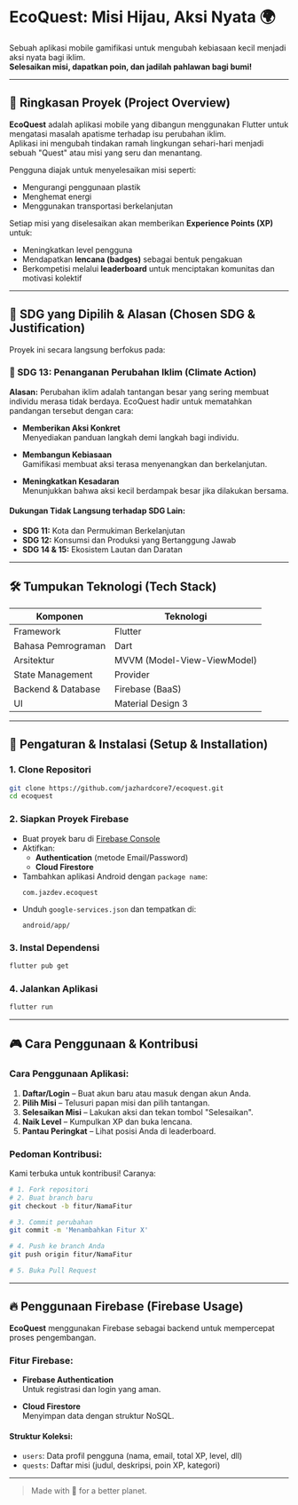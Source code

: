 
# EcoQuest: Misi Hijau, Aksi Nyata 🌍

Sebuah aplikasi mobile gamifikasi untuk mengubah kebiasaan kecil menjadi aksi nyata bagi iklim.  
**Selesaikan misi, dapatkan poin, dan jadilah pahlawan bagi bumi!**

---

## 🌳 Ringkasan Proyek (Project Overview)

**EcoQuest** adalah aplikasi mobile yang dibangun menggunakan Flutter untuk mengatasi masalah apatisme terhadap isu perubahan iklim.  
Aplikasi ini mengubah tindakan ramah lingkungan sehari-hari menjadi sebuah "Quest" atau misi yang seru dan menantang.

Pengguna diajak untuk menyelesaikan misi seperti:

- Mengurangi penggunaan plastik  
- Menghemat energi  
- Menggunakan transportasi berkelanjutan

Setiap misi yang diselesaikan akan memberikan **Experience Points (XP)** untuk:

- Meningkatkan level pengguna  
- Mendapatkan **lencana (badges)** sebagai bentuk pengakuan  
- Berkompetisi melalui **leaderboard** untuk menciptakan komunitas dan motivasi kolektif

---

## 🌱 SDG yang Dipilih & Alasan (Chosen SDG & Justification)

Proyek ini secara langsung berfokus pada:

### 🎯 SDG 13: Penanganan Perubahan Iklim (Climate Action)

**Alasan:**
Perubahan iklim adalah tantangan besar yang sering membuat individu merasa tidak berdaya. EcoQuest hadir untuk mematahkan pandangan tersebut dengan cara:

- **Memberikan Aksi Konkret**  
  Menyediakan panduan langkah demi langkah bagi individu.

- **Membangun Kebiasaan**  
  Gamifikasi membuat aksi terasa menyenangkan dan berkelanjutan.

- **Meningkatkan Kesadaran**  
  Menunjukkan bahwa aksi kecil berdampak besar jika dilakukan bersama.

#### Dukungan Tidak Langsung terhadap SDG Lain:

- **SDG 11:** Kota dan Permukiman Berkelanjutan  
- **SDG 12:** Konsumsi dan Produksi yang Bertanggung Jawab  
- **SDG 14 & 15:** Ekosistem Lautan dan Daratan

---

## 🛠️ Tumpukan Teknologi (Tech Stack)

| Komponen           | Teknologi                     |
|--------------------|-------------------------------|
| Framework          | Flutter                       |
| Bahasa Pemrograman | Dart                          |
| Arsitektur         | MVVM (Model-View-ViewModel)   |
| State Management   | Provider                      |
| Backend & Database | Firebase (BaaS)               |
| UI                 | Material Design 3             |

---

## 🚀 Pengaturan & Instalasi (Setup & Installation)

### 1. Clone Repositori

```bash
git clone https://github.com/jazhardcore7/ecoquest.git
cd ecoquest
```

### 2. Siapkan Proyek Firebase

- Buat proyek baru di [Firebase Console](https://console.firebase.google.com/)
- Aktifkan:
  - **Authentication** (metode Email/Password)
  - **Cloud Firestore**
- Tambahkan aplikasi Android dengan `package name`:
  ```
  com.jazdev.ecoquest
  ```
- Unduh `google-services.json` dan tempatkan di:
  ```
  android/app/
  ```

### 3. Instal Dependensi

```bash
flutter pub get
```

### 4. Jalankan Aplikasi

```bash
flutter run
```

---

## 🎮 Cara Penggunaan & Kontribusi

### Cara Penggunaan Aplikasi:

1. **Daftar/Login** – Buat akun baru atau masuk dengan akun Anda.  
2. **Pilih Misi** – Telusuri papan misi dan pilih tantangan.  
3. **Selesaikan Misi** – Lakukan aksi dan tekan tombol "Selesaikan".  
4. **Naik Level** – Kumpulkan XP dan buka lencana.  
5. **Pantau Peringkat** – Lihat posisi Anda di leaderboard.

### Pedoman Kontribusi:

Kami terbuka untuk kontribusi! Caranya:

```bash
# 1. Fork repositori
# 2. Buat branch baru
git checkout -b fitur/NamaFitur

# 3. Commit perubahan
git commit -m 'Menambahkan Fitur X'

# 4. Push ke branch Anda
git push origin fitur/NamaFitur

# 5. Buka Pull Request
```

---

## 🔥 Penggunaan Firebase (Firebase Usage)

**EcoQuest** menggunakan Firebase sebagai backend untuk mempercepat proses pengembangan.

### Fitur Firebase:

- **Firebase Authentication**  
  Untuk registrasi dan login yang aman.

- **Cloud Firestore**  
  Menyimpan data dengan struktur NoSQL.

#### Struktur Koleksi:

- `users`: Data profil pengguna (nama, email, total XP, level, dll)  
- `quests`: Daftar misi (judul, deskripsi, poin XP, kategori)

---

> Made with 💚 for a better planet.
